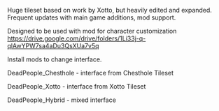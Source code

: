 Huge tileset based on work by Xotto, but heavily edited and expanded. Frequent updates with main game additions, mod support.

Designed to be used with mod for character customization https://drive.google.com/drive/folders/1Li33j-q-qlAwYPW7sa4aDu3QsXUa7v5q

Install mods to change interface.


DeadPeople_Chesthole - interface from Chesthole Tileset

DeadPeople_Xotto - interface from Xotto Tileset

DeadPeople_Hybrid - mixed interface
